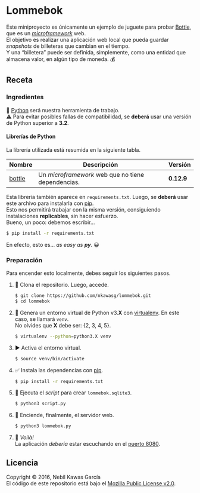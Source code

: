 
# Lommebok

Este miniproyecto es únicamente un ejemplo de juguete
para probar [Bottle](https://bottlepy.org), que es un
[_microframework_](https://en.wikipedia.org/wiki/Microframework) web.  
El objetivo es realizar una aplicación web local que pueda
guardar _snapshots_ de billeteras que cambian en el tiempo.  
Y una “billetera” puede ser definida, simplemente, como
una entidad que almacena valor, en algún tipo de moneda. :moneybag:

## Receta

### Ingredientes

:snake: [Python] será nuestra herramienta de trabajo.  
:warning: Para evitar posibles fallas de compatibilidad,
se **deberá** usar una versión de Python superior a **3.2**.

#### Librerías de Python

La librería utilizada está resumida en la siguiente tabla.

Nombre   | Descripción                                        | Versión
-------- | -------------------------------------------------- | ----------
[bottle] | Un _microframework_ web que no tiene dependencias. | **0.12.9**

Esta librería también aparece en `requirements.txt`.
Luego, se **deberá** usar este archivo para instalarla con [pip].  
Esto nos permitirá trabajar con la misma versión,
consiguiendo instalaciones **replicables**, sin hacer esfuerzo.  
Bueno, un poco: debemos escribir...

```sh
$ pip install -r requirements.txt
```

En efecto, esto es... _as easy as **py**_. :grinning:

### Preparación

Para encender esto localmente, debes seguir los siguientes pasos.

1. :sheep:
   Clona el repositorio. Luego, accede.

   ```sh
   $ git clone https://github.com/nkawasg/lommebok.git
   $ cd lommebok
   ```

2. :wrench:
   Genera un entorno virtual de Python v3.**X** con [virtualenv].
   En este caso, se llamará `venv`.  
   No olvides que **X** debe ser: {2, 3, 4, 5}.

   ```sh
   $ virtualenv --python=python3.X venv
   ```

3. :arrow_forward:
   Activa el entorno virtual.

   ```sh
   $ source venv/bin/activate
   ```

4. :white_check_mark:
   Instala las dependencias con [pip].

   ```sh
   $ pip install -r requirements.txt
   ```

5. :floppy_disk:
   Ejecuta el _script_ para crear `lommebok.sqlite3`.

   ```sh
   $ python3 script.py
   ```

6. :rocket:
   Enciende, finalmente, el servidor web.

   ```sh
   $ python3 lommebok.py
   ```

7. :tada:
   _Voilà!_  
   La aplicación _debería_ estar escuchando en el [puerto 8080](http://localhost:8080).

## Licencia

Copyright © 2016, Nebil Kawas García  
El código de este repositorio está bajo el [Mozilla Public License v2.0](
https://www.mozilla.org/MPL/2.0/).

[/]:# (Referencias implícitas)

[python]:     http://www.pyzo.org/_images/xkcd_python.png
[bottle]:     https://pypi.python.org/pypi/bottle

[virtualenv]: https://virtualenv.pypa.io/en/stable
[pip]:        https://pip.pypa.io/en/stable
